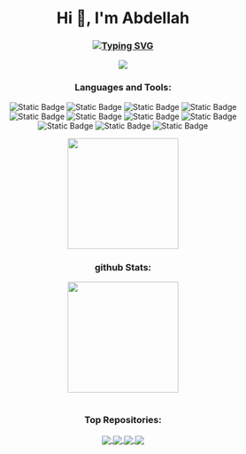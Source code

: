 <h1 align="center">Hi 👋, I'm Abdellah</h1>
<h3 align="center"><a href="https://git.io/typing-svg"><img src="https://readme-typing-svg.demolab.com?font=Fira+Code&weight=500&size=22&pause=1000&color=ABD200&width=435&lines=Master's+Student+in+Cybersecurity" alt="Typing SVG" /></a></h3>
<p align="center"><a><img src="https://github.com/Skyrxin/Skyrxin/blob/main/pics/a2b4ae4ebabcd10ff10a1581366f6df2.gif"/></a></p>
<!--<h3 align="center">Connect with me:</h3>
<p align="center">
<a href="https://linkedin.com/in/abdellah-ressal-773067227/"><img src="https://img.shields.io/badge/-LinkedIn-0072b1?&style=flat&logo=linkedin&logoColor=white" /></a>
</p>-->
<h3 align="center">Languages and Tools:</h3>
<div align="center">
<img alt="Static Badge" src="https://img.shields.io/badge/C-00599C?logo=c&logoColor=white">
<img alt="Static Badge" src="https://img.shields.io/badge/C++-%2300599C.svg?logo=c%2B%2B&logoColor=white">
<img alt="Static Badge" src="https://img.shields.io/badge/Python-ffd343?logo=python&logoColor=black">
<img alt="Static Badge" src="https://img.shields.io/badge/Java-%23ED8B00.svg?logo=openjdk&logoColor=white">
<img alt="Static Badge" src="https://img.shields.io/badge/HTML-%23E34F26.svg?logo=html5&logoColor=white">
<img alt="Static Badge" src="https://img.shields.io/badge/CSS-1572B6?logo=css3&logoColor=fff">
<img alt="Static Badge" src="http://img.shields.io/badge/-Powershell-darkblue?style=flat&logo=powershell&logoColor=fff">
<img alt="Static Badge" src="https://img.shields.io/badge/-Git-%23F05032?style=flat&logo=git&logoColor=%23ffffff">
</div>
<div align="center">
<img alt="Static Badge" src="https://img.shields.io/badge/MySQL-4479A1?logo=mysql&logoColor=fff">
<img alt="Static Badge" src="https://img.shields.io/badge/SQLite-%2307405e.svg?logo=sqlite&logoColor=white">
<img alt="Static Badge" src="https://img.shields.io/badge/Oracle-F80000?logo=oracle&logoColor=fff">
</div>
<p></p>
<p align="center"><a href="https://github.com/skyrxin/">
  <img height=200 align="center" src="https://github-readme-stats.vercel.app/api/top-langs?username=skyrxin&theme=merko&layout=compact&langs_count=8&card_width=320" />
</a></p>
<h3 align="center">github Stats:</h3>
<p align="center">
<a href="https://github.com/skyrxin/github-readme-stats">
  <img height=200 align="center" src="https://github-readme-stats.vercel.app/api?username=skyrxin&theme=merko" />
</a>
<h1></h1>
<h3 align="center">Top Repositories:</h3>
<p align="center"><a href="https://github.com/skyrxin/Web-Scanner">
  <img align="center" src="https://github-readme-stats.vercel.app/api/pin/?username=skyrxin&repo=Web-Scanner&theme=merko" />
</a>
<a href="https://github.com/skryxin/Medical-Records-Manager">
  <img align="center" src="https://github-readme-stats.vercel.app/api/pin/?username=skyrxin&repo=Medical-Records-Manager&theme=merko" />
</a>
<a href="https://github.com/skyrxin/AES-file-Encryption-Decryption">
  <img align="center" src="https://github-readme-stats.vercel.app/api/pin/?username=skyrxin&repo=AES-file-Encryption-Decryption&theme=merko&description_lines_count=1" />
</a>
<a href="https://github.com/skryxin/Disk-Sanitizer">
  <img align="center" src="https://github-readme-stats.vercel.app/api/pin/?username=skyrxin&repo=Disk-Sanitizer&theme=merko" />
</a></p>
